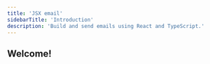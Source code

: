 ```yaml
---
title: 'JSX email'
sidebarTitle: 'Introduction'
description: 'Build and send emails using React and TypeScript.'
---
```


## Welcome!

<!--@include: @/include/README.md{6,30}-->
<!--@include: @/include/README.md{68,92}-->
